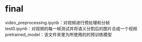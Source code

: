 # final
video_preprocessing.ipynb：对视频进行预处理和分帧  
test0.ipynb：对视频的每一帧测试并将语义分割后的图片合成一个视频  
pretrained_model：该文件夹里为所使用的的预训练模型
